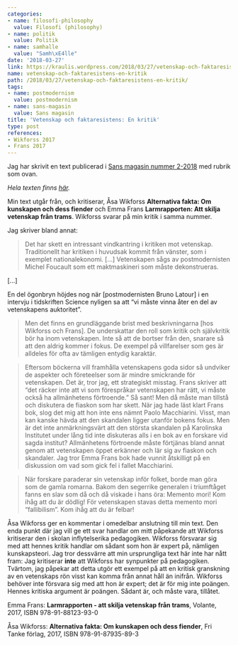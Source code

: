 ```yaml
---
categories:
- name: filosofi-philosophy
  value: Filosofi (philosophy)
- name: politik
  value: Politik
- name: samhalle
  value: "Samh\xE4lle"
date: '2018-03-27'
link: https://kraulis.wordpress.com/2018/03/27/vetenskap-och-faktaresistens-en-kritik/
name: vetenskap-och-faktaresistens-en-kritik
path: /2018/03/27/vetenskap-och-faktaresistens-en-kritik/
tags:
- name: postmodernism
  value: postmodernism
- name: sans-magasin
  value: Sans magasin
title: 'Vetenskap och faktaresistens: En kritik'
type: post
references:
- Wikforss 2017
- Frans 2017
---
```

Jag har skrivit en text publicerad i [Sans magasin nummer 2-2018](http://fritanke.se/sans/sans-nr-2-%E2%80%A2-2018/) med rubrik som ovan.

*Hela texten finns [här](/2019/02/10/vetenskap-och-faktaresistens-en-kritik-2/).*

Min text utgår från, och kritiserar, Åsa Wikforss **Alternativa fakta: Om kunskapen och dess fiender** och Emma Frans **Larmrapporten: Att skilja vetenskap från trams**. Wikforss svarar på min kritik i samma nummer.

Jag skriver bland annat:

> Det har skett en intressant vindkantring i kritiken mot vetenskap. Traditionellt har kritiken i huvudsak kommit från vänster, som i exemplet nationalekonomi. [...] Vetenskapen sågs av postmodernisten Michel Foucault som ett maktmaskineri som måste dekonstrueras.

[...]

En del ögonbryn höjdes nog när [postmodernisten Bruno Latour] i en intervju i tidskriften Science nyligen sa att “vi måste vinna åter en del av vetenskapens auktoritet”.

> Men det finns en grundläggande brist med beskrivningarna [hos Wikforss och Frans]. De underskattar den roll som kritik och självkritik bör ha inom vetenskapen. Inte så att de bortser från den, snarare så att den aldrig kommer i fokus. De exempel på villfarelser som ges är alldeles för ofta av tämligen entydig karaktär.



> Eftersom böckerna vill framhålla vetenskapens goda sidor så undviker de aspekter och företeelser som är mindre smickrande för vetenskapen. Det är, tror jag, ett strategiskt misstag. Frans skriver att “det räcker inte att vi som förespråkar vetenskapen har rätt, vi måste också ha allmänhetens förtroende.” Så sant! Men då måste man tillstå och diskutera de fiaskon som har skett. När jag hade läst klart Frans bok, slog det mig att hon inte ens nämnt Paolo Macchiarini. Visst, man kan kanske hävda att den skandalen ligger utanför bokens fokus. Men är det inte anmärkningsvärt att den största skandalen på Karolinska Institutet under lång tid inte diskuteras alls i en bok av en forskare vid sagda institut? Allmänhetens förtroende måste förtjänas bland annat genom att vetenskapen öppet erkänner och lär sig av fiaskon och skandaler. Jag tror Emma Frans bok hade vunnit åtskilligt på en diskussion om vad som gick fel i fallet Macchiarini.

> När forskare paraderar sin vetenskap inför folket, borde man göra som de gamla romarna. Bakom den segerrike generalen i triumftåget fanns en slav som då och då viskade i hans öra: Memento mori! Kom ihåg att du är dödlig! För vetenskapen stavas detta memento mori “fallibilism”. Kom ihåg att du är felbar!

Åsa Wikforss ger en kommentar i omedelbar anslutning till min text. Den enda punkt där jag vill ge ett svar handlar om mitt påpekande att Wikforss kritiserar den i skolan inflytelserika pedagogiken. Wikforss försvarar sig med att hennes kritik handlar om sådant som hon är expert på, nämligen kunskapsteori. Jag tror dessvärre att min ursprungliga text här inte har nått fram: Jag kritiserar **inte** att Wikforss har synpunkter på pedagogiken. Tvärtom, jag påpekar att detta utgör ett exempel på att en kritisk granskning av en vetenskaps rön visst kan komma från annat håll än inifrån. Wikforss behöver inte försvara sig med att hon är expert; det är för mig inte poängen. Hennes kritiska argument är poängen. Sådant är, och måste vara, tillåtet.

Emma Frans: **Larmrapporten - att skilja vetenskap från trams**, Volante, 2017, ISBN 978-91-88123-93-0

Åsa Wikforss: **Alternativa fakta: Om kunskapen och dess fiender**, Fri Tanke förlag, 2017, ISBN 978-91-87935-89-3

